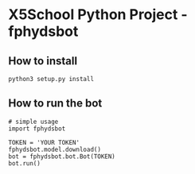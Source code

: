 # X5School Python Project - fphydsbot

## How to install

```
python3 setup.py install
```

## How to run the bot

```
# simple usage
import fphydsbot

TOKEN = 'YOUR TOKEN'
fphydsbot.model.download()
bot = fphydsbot.bot.Bot(TOKEN)
bot.run()
```

